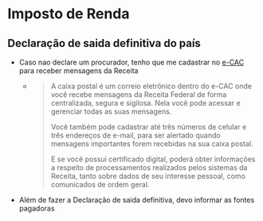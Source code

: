 # Imposto de Renda

## Declaração de saida definitiva do país
- Caso nao declare um procurador, tenho que me cadastrar no [e-CAC](https://www.gov.br/receitafederal/pt-br/canais_atendimento/atendimento-virtual/minha-caixa-postal#:~:text=O%20que%20%C3%A9%20a%20caixa%20postal%20do%20e%2DCAC,-Info&text=A%20caixa%20postal%20%C3%A9%20um,gerenciar%20todas%20as%20suas%20mensagens) para receber mensagens da Receita
  - > A caixa postal é um correio eletrônico dentro do e-CAC onde você recebe mensagens da Receita Federal de forma centralizada, segura e sigilosa. Nela você pode acessar e gerenciar todas as suas mensagens.
    > 
    > Você também pode cadastrar até três números de celular e três endereços de e-mail, para ser alertado quando mensagens importantes forem recebidas na sua caixa postal.
    > 
    > E se você possui certificado digital, poderá obter informações a respeito de processamentos realizados pelos sistemas da Receita, tanto sobre dados de seu interesse pessoal, como comunicados de ordem geral.
- Além de fazer a Declaração de saida definitiva, devo informar as fontes pagadoras